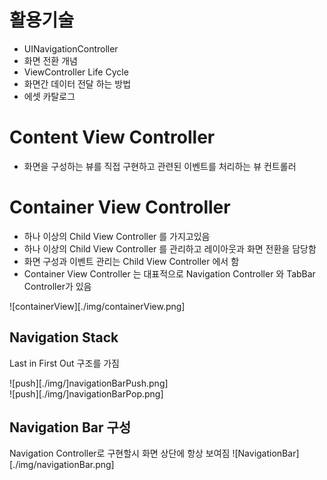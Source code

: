 # 활용기술
- UINavigationController 
- 화면 전환 개념 
- ViewController Life Cycle 
- 화면간 데이터 전달 하는 방법 
- 에셋 카탈로그

# Content View Controller
- 화면을 구성하는 뷰를 직접 구현하고 관련된 이벤트를 처리하는 뷰 컨트롤러

# Container View Controller
- 하나 이상의 Child View Controller 를 가지고있음
- 하나 이상의 Child View Controller 를 관리하고 레이아웃과 화면 전환을 담당함
- 화면 구성과 이벤트 관리는 Child View Controller 에서 함
- Container View Controller 는 대표적으로 Navigation Controller 와 TabBar Controller가 있음

![containerView][./img/containerView.png]

## Navigation Stack
Last in First Out 구조를 가짐<br>

![push][./img/]navigationBarPush.png]<br>
![push][./img/]navigationBarPop.png]

## Navigation Bar 구성
Navigation Controller로 구현할시 화면 상단에 항상 보여짐
![NavigationBar][./img/navigationBar.png]

